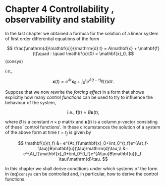 # Chapter 4 Controllability , observability and stability

In the last chapter we obtained a formula for the solution of a linear system of first order differential equations of the form 

$$
 \frac{\mathrm{d}\mathbf{x}}{\mathrm{d} t} = A\mathbf{x} + \mathbf{f}(t)\quad : \quad \mathbf{x}(0) = \mathbf{x}_0,
$$ (consys)

*i.e.*,

$$
\mathbf{x}(t) = e^{At}\mathbf{x}_0+\int_0^te^{A(t-\tau)}\mathbf{f}(\tau)\mathrm{d}\tau.
$$

Suppose that we now rewrite the *forcing effect* in a form that shows explicitly how many *control functions* can be used to try to influence the behaviour of the system,

$$
 \text{i.e., } \mathbf{f}(t) = B\mathbf{u}(t),
$$

where $B$ is a constant $n\times p$ matrix and $\mathbf{u}(t)$ is a column $p$-vector consisting of these `control functions'. In these circumstances the solution of a system of the above form at time $t=t_f$ is given by

$$
\mathbf{x}(t_f) &= e^{At_f}\mathbf{x}_0+\int_0^{t_f}e^{A(t_f-\tau)}B\mathbf{u}(\tau)\mathrm{d}\tau,\\
&= e^{At_f}\mathbf{x}_0+\int_0^{t_f}e^{A\tau}B\mathbf{u}(t_f-\tau)\mathrm{d}\tau.
$$

In this chapter we shall derive conditions under which systems of the form in {eq}`consys` can be controlled and, in particular, how to derive the control functions.
